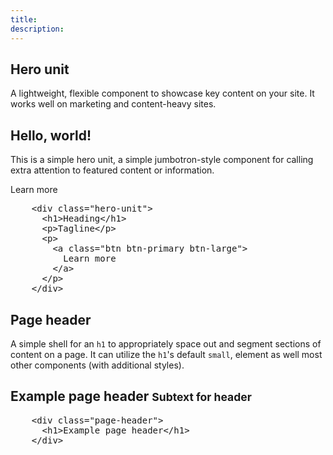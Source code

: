 ```yaml
---
title:
description:
---
```


<section id="typography">

  <h2>Hero unit</h2>
  <p>A lightweight, flexible component to showcase key content on your site. It works well on marketing and content-heavy sites.</p>
  <div class="bs-docs-example">
    <div class="hero-unit">
      <h1>Hello, world!</h1>
      <p>This is a simple hero unit, a simple jumbotron-style component for calling extra attention to featured content or information.</p>
      <p><a class="btn btn-primary btn-large">Learn more</a></p>
    </div>
  </div>
          
<pre class="prettyprint linenums">
    &lt;div class="hero-unit"&gt;
      &lt;h1&gt;Heading&lt;/h1&gt;
      &lt;p&gt;Tagline&lt;/p&gt;
      &lt;p&gt;
        &lt;a class="btn btn-primary btn-large"&gt;
          Learn more
        &lt;/a&gt;
      &lt;/p&gt;
    &lt;/div&gt;
</pre>

  <h2>Page header</h2>
  <p>A simple shell for an <code>h1</code> to appropriately space out and segment sections of content on a page. It can utilize the <code>h1</code>'s default <code>small</code>, element as well most other components (with additional styles).</p>
  <div class="bs-docs-example">
    <div class="page-header">
      <h1>Example page header <small>Subtext for header</small></h1>
    </div>
  </div>
          
<pre class="prettyprint linenums">
    &lt;div class="page-header"&gt;
      &lt;h1&gt;Example page header&lt;/h1&gt;
    &lt;/div&gt;
</pre>

</section>
